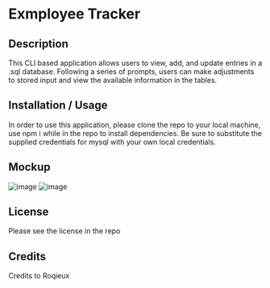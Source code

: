 # Exmployee Tracker 

## Description 

This CLI based application allows users to view, add, and update entries in a .sql database. Following a series of prompts, users can make adjustments to stored input and view the available information in the tables. 

## Installation / Usage 

In order to use this application, please clone the repo to your local machine, use npm i while in the repo to install dependencies. Be sure to substitute the supplied credentials for mysql with your own local credentials. 

## Mockup 

![image](https://github.com/Roqieux/Employee-tracker/assets/133982261/776c1495-b3d2-459a-962f-b1a596d6c8db)
![image](https://github.com/Roqieux/Employee-tracker/assets/133982261/3852ca67-cc5e-4493-9d09-a565d9b1b432)

## License 

Please see the license in the repo

## Credits 

Credits to Roqieux 


